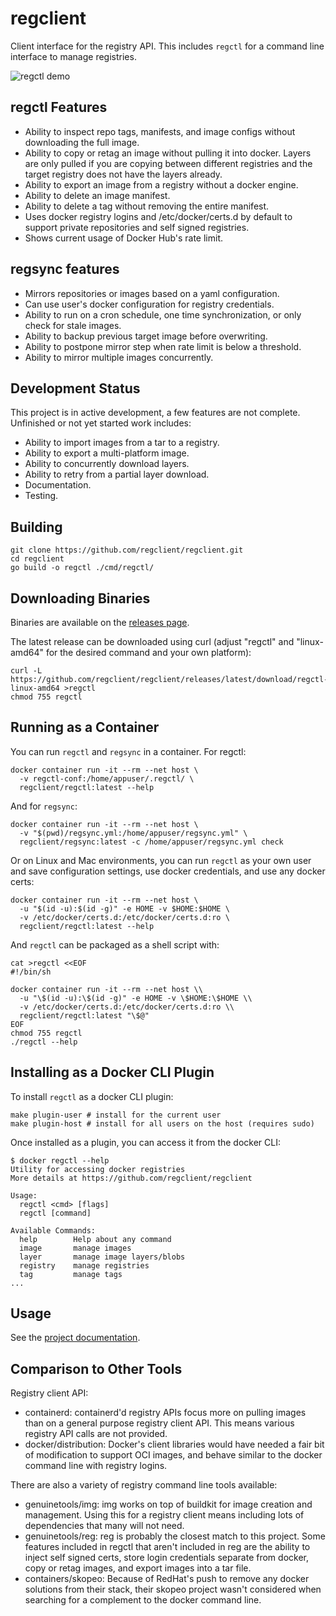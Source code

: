 # regclient

Client interface for the registry API.
This includes `regctl` for a command line interface to manage registries.

![regctl demo](docs/demo.gif)

## regctl Features

- Ability to inspect repo tags, manifests, and image configs without downloading
  the full image.
- Ability to copy or retag an image without pulling it into docker. Layers are
  only pulled if you are copying between different registries and the target
  registry does not have the layers already.
- Ability to export an image from a registry without a docker engine.
- Ability to delete an image manifest.
- Ability to delete a tag without removing the entire manifest.
- Uses docker registry logins and /etc/docker/certs.d by default to support
  private repositories and self signed registries.
- Shows current usage of Docker Hub's rate limit.

## regsync features

- Mirrors repositories or images based on a yaml configuration.
- Can use user's docker configuration for registry credentials.
- Ability to run on a cron schedule, one time synchronization, or only check
  for stale images.
- Ability to backup previous target image before overwriting.
- Ability to postpone mirror step when rate limit is below a threshold.
- Ability to mirror multiple images concurrently.

## Development Status

This project is in active development, a few features are not complete.
Unfinished or not yet started work includes:

- Ability to import images from a tar to a registry.
- Ability to export a multi-platform image.
- Ability to concurrently download layers.
- Ability to retry from a partial layer download.
- Documentation.
- Testing.

## Building

```shell
git clone https://github.com/regclient/regclient.git
cd regclient
go build -o regctl ./cmd/regctl/
```

## Downloading Binaries

Binaries are available on the [releases
page](https://github.com/regclient/regclient/releases).

The latest release can be downloaded using curl (adjust "regctl" and
"linux-amd64" for the desired command and your own platform):

```shell
curl -L https://github.com/regclient/regclient/releases/latest/download/regctl-linux-amd64 >regctl
chmod 755 regctl
```

## Running as a Container

You can run `regctl` and `regsync` in a container. For regctl:

```shell
docker container run -it --rm --net host \
  -v regctl-conf:/home/appuser/.regctl/ \
  regclient/regctl:latest --help
```

And for `regsync`:

```shell
docker container run -it --rm --net host \
  -v "$(pwd)/regsync.yml:/home/appuser/regsync.yml" \
  regclient/regsync:latest -c /home/appuser/regsync.yml check
```

Or on Linux and Mac environments, you can run `regctl` as your own user and save
configuration settings, use docker credentials, and use any docker certs:

```shell
docker container run -it --rm --net host \
  -u "$(id -u):$(id -g)" -e HOME -v $HOME:$HOME \
  -v /etc/docker/certs.d:/etc/docker/certs.d:ro \
  regclient/regctl:latest --help
```

And `regctl` can be packaged as a shell script with:

```shell
cat >regctl <<EOF
#!/bin/sh

docker container run -it --rm --net host \\
  -u "\$(id -u):\$(id -g)" -e HOME -v \$HOME:\$HOME \\
  -v /etc/docker/certs.d:/etc/docker/certs.d:ro \\
  regclient/regctl:latest "\$@"
EOF
chmod 755 regctl
./regctl --help
```

## Installing as a Docker CLI Plugin

To install `regctl` as a docker CLI plugin:

```shell
make plugin-user # install for the current user
make plugin-host # install for all users on the host (requires sudo)
```

Once installed as a plugin, you can access it from the docker CLI:

```shell
$ docker regctl --help
Utility for accessing docker registries
More details at https://github.com/regclient/regclient

Usage:
  regctl <cmd> [flags]
  regctl [command]

Available Commands:
  help        Help about any command
  image       manage images
  layer       manage image layers/blobs
  registry    manage registries
  tag         manage tags
...
```

## Usage

See the [project documentation](docs/README.md).

## Comparison to Other Tools

Registry client API:

- containerd: containerd'd registry APIs focus more on pulling images than on a
  general purpose registry client API. This means various registry API calls are
  not provided.
- docker/distribution: Docker's client libraries would have needed a fair bit of
  modification to support OCI images, and behave similar to the docker command
  line with registry logins.

There are also a variety of registry command line tools available:

- genuinetools/img: img works on top of buildkit for image creation and
  management. Using this for a registry client means including lots of
  dependencies that many will not need.
- genuinetools/reg: reg is probably the closest match to this project. Some
  features included in regctl that aren't included in reg are the ability to
  inject self signed certs, store login credentials separate from docker, copy
  or retag images, and export images into a tar file.
- containers/skopeo: Because of RedHat's push to remove any docker solutions
  from their stack, their skopeo project wasn't considered when searching for a
  complement to the docker command line.
